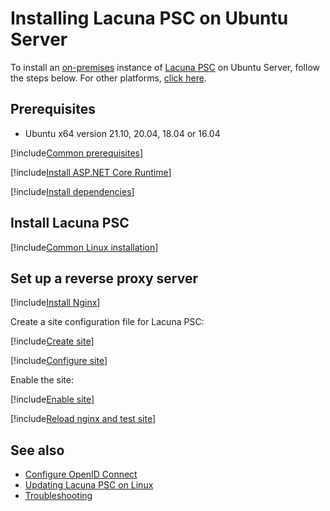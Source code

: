 ﻿# Installing Lacuna PSC on Ubuntu Server

To install an [on-premises](../index.md) instance of [Lacuna PSC](../../index.md) on Ubuntu Server, follow the steps below. For other platforms, [click here](../index.md).

## Prerequisites

* Ubuntu x64 version 21.10, 20.04, 18.04 or 16.04

[!include[Common prerequisites](../includes/common-requisites.md)]

[!include[Install ASP.NET Core Runtime](../../../includes/linux/ubuntu/install-aspnetcore-31.md)]

[!include[Install dependencies](../../../includes/linux/ubuntu/install-dependencies.md)]

## Install Lacuna PSC

[!include[Common Linux installation](includes/common-linux-install.md)]

## Set up a reverse proxy server

[!include[Install Nginx](../../../includes/linux/ubuntu/install-nginx.md)]

Create a site configuration file for Lacuna PSC:

[!include[Create site](../../../../../includes/psc/ubuntu/create-site.md)]

[!include[Configure site](includes/configure-site.md)]

Enable the site:

[!include[Enable site](../../../../../includes/psc/ubuntu/enable-site.md)]

[!include[Reload nginx and test site](includes/reload-and-test.md)]

## See also

* [Configure OpenID Connect](../configure-oidc.md)
* [Updating Lacuna PSC on Linux](update.md)
* [Troubleshooting](troubleshoot/index.md)
